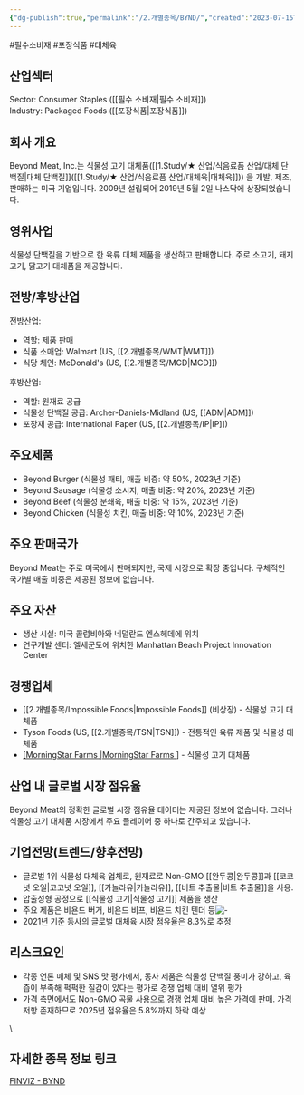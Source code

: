 ```yaml
---
{"dg-publish":true,"permalink":"/2.개별종목/BYND/","created":"2023-07-15T12:25:29.760+09:00","updated":"2025-06-03T20:05:58.098+09:00"}
---
```


#필수소비재 #포장식품 #대체육

## 산업섹터

Sector: Consumer Staples ([[필수 소비재\|필수 소비재]])  
Industry: Packaged Foods ([[포장식품\|포장식품]])

## 회사 개요

Beyond Meat, Inc.는 식물성 고기 대체품([[1.Study/★ 산업/식음료픔 산업/대체 단백질\|대체 단백질]]([[1.Study/★ 산업/식음료픔 산업/대체육\|대체육]])) 을 개발, 제조, 판매하는 미국 기업입니다. 2009년 설립되어 2019년 5월 2일 나스닥에 상장되었습니다.

## 영위사업

식물성 단백질을 기반으로 한 육류 대체 제품을 생산하고 판매합니다. 주로 소고기, 돼지고기, 닭고기 대체품을 제공합니다.

## 전방/후방산업

전방산업:

- 역할: 제품 판매
- 식품 소매업: Walmart (US, [[2.개별종목/WMT\|WMT]])
- 식당 체인: McDonald's (US, [[2.개별종목/MCD\|MCD]])

후방산업:

- 역할: 원재료 공급
- 식물성 단백질 공급: Archer-Daniels-Midland (US, [[ADM\|ADM]])
- 포장재 공급: International Paper (US, [[2.개별종목/IP\|IP]])

## 주요제품

- Beyond Burger (식물성 패티, 매출 비중: 약 50%, 2023년 기준)
- Beyond Sausage (식물성 소시지, 매출 비중: 약 20%, 2023년 기준)
- Beyond Beef (식물성 분쇄육, 매출 비중: 약 15%, 2023년 기준)
- Beyond Chicken (식물성 치킨, 매출 비중: 약 10%, 2023년 기준)

## 주요 판매국가

Beyond Meat는 주로 미국에서 판매되지만, 국제 시장으로 확장 중입니다. 구체적인 국가별 매출 비중은 제공된 정보에 없습니다.

## 주요 자산

- 생산 시설: 미국 콜럼비아와 네덜란드 엔스헤데에 위치
- 연구개발 센터: 엘세군도에 위치한 Manhattan Beach Project Innovation Center

## 경쟁업체

- [[2.개별종목/Impossible Foods\|Impossible Foods]] (비상장) - 식물성 고기 대체품
- Tyson Foods (US, [[2.개별종목/TSN\|TSN]]) - 전통적인 육류 제품 및 식물성 대체품
- [[MorningStar Farms \|MorningStar Farms ]](비상장) - 식물성 고기 대체품

## 산업 내 글로벌 시장 점유율

Beyond Meat의 정확한 글로벌 시장 점유율 데이터는 제공된 정보에 없습니다. 그러나 식물성 고기 대체품 시장에서 주요 플레이어 중 하나로 간주되고 있습니다.

## 기업전망(트렌드/향후전망)
 
- 글로벌 1위 식물성 대체육 업체로, 원재료로 Non-GMO [[완두콩\|완두콩]]과 [[코코넛 오일\|코코넛 오일]], [[카놀라유\|카놀라유]], [[비트 추출물\|비트 추출물]]을 사용. 
- 압출성형 공정으로 [[식물성 고기\|식물성 고기]] 제품을 생산
- 주요 제품은 비욘드 버거, 비욘드 비프, 비욘드 치킨 텐더 등![-](https://i.imgur.com/YSRbpnw.png)
- 2021년 기준 동사의 글로벌 대체육 시장 점유율은 8.3%로 추정


## 리스크요인

- 각종 언론 매체 및 SNS 맛 평가에서, 동사 제품은 식물성 단백질 풍미가 강하고, 육즙이 부족해 퍽퍽한 질감이 있다는 평가로 경쟁 업체 대비 열위 평가
- 가격 측면에서도 Non-GMO 곡물 사용으로 경쟁 업체 대비 높은 가격에 판매. 가격 저항 존재하므로 2025년 점유율은 5.8%까지 하락 예상

\
## 자세한 종목 정보 링크

[FINVIZ - BYND](https://finviz.com/quote.ashx?t=BYND)